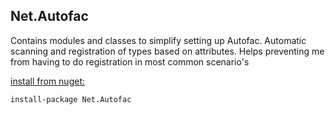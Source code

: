 Net.Autofac 
-
Contains modules and classes to simplify setting up Autofac. Automatic scanning and registration of types based on attributes. Helps preventing me from having to do registration in most common scenario's 

[install from nuget:](http://nuget.org/packages/Net.Autofac)

    install-package Net.Autofac